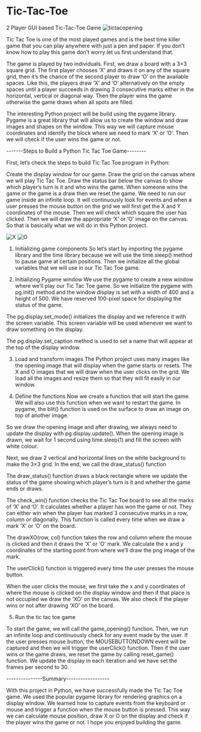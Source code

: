 # Tic-Tac-Toe
2 Player GUI based Tic-Tac-Toe Game 
![tictacopening](https://user-images.githubusercontent.com/79473081/120360756-bbb05080-c326-11eb-8953-c8d5a7e55b4d.png)


Tic Tac Toe is one of the most played games and is the best time killer game that you can play anywhere with just a pen and paper. If you don’t know how to play this game don’t worry let us first understand that.

The game is played by two individuals. First, we draw a board with a 3×3 square grid. The first player chooses ‘X’ and draws it on any of the square grid, then it’s the chance of the second player to draw ‘O’ on the available spaces. Like this, the players draw ‘X’ and ‘O’ alternatively on the empty spaces until a player succeeds in drawing 3 consecutive marks either in the horizontal, vertical or diagonal way. Then the player wins the game otherwise the game draws when all spots are filled.


The interesting Python project will be build using the pygame library. Pygame is a great library that will allow us to create the window and draw images and shapes on the window. This way we will capture mouse coordinates and identify the block where we need to mark ‘X’ or ‘O’. Then we will check if the user wins the game or not.

-------Steps to Build a Python Tic Tac Toe Game--------

First, let’s check the steps to build Tic Tac Toe program in Python:

Create the display window for our game.
Draw the grid on the canvas where we will play Tic Tac Toe.
Draw the status bar below the canvas to show which player’s turn is it and who wins the game.
When someone wins the game or the game is a draw then we reset the game.
We need to run our game inside an infinite loop. It will continuously look for events and when a user presses the mouse button on the grid we will first get the X and Y coordinates of the mouse. Then we will check which square the user has clicked. Then we will draw the appropriate ‘X’ or ‘O’ image on the canvas. So that is basically what we will do in this Python project.

![X](https://user-images.githubusercontent.com/79473081/120362389-a3413580-c328-11eb-9f94-6636ba3cb1cc.png)
![O](https://user-images.githubusercontent.com/79473081/120362397-a6d4bc80-c328-11eb-922b-18017e2de92a.png)

1. Initializing game components
So let’s start by importing the pygame library and the time library because we will use the time.sleep() method to pause game at certain positions. Then we initialize all the global variables that we will use in our Tic Tac Toe game.

2. Initializing Pygame window
We use the pygame to create a new window where we’ll play our Tic Tac Toe game. So we initialize the pygame with pg.init() method and the window display is set with a width of 400 and a height of 500. We have reserved 100-pixel space for displaying the status of the game.

The pg.display.set_mode() initializes the display and we reference it with the screen variable. This screen variable will be used whenever we want to draw something on the display.

The pg.display.set_caption method is used to set a name that will appear at the top of the display window.

3. Load and transform images
The Python project uses many images like the opening image that will display when the game starts or resets. The X and O images that we will draw when the user clicks on the grid. We load all the images and resize them so that they will fit easily in our window.

4. Define the functions
Now we create a function that will start the game. We will also use this function when we want to restart the game. In pygame, the blit() function is used on the surface to draw an image on top of another image.

So we draw the opening image and after drawing, we always need to update the display with pg.display.update(). When the opening image is drawn, we wait for 1 second using time.sleep(1) and fill the screen with white colour.

Next, we draw 2 vertical and horizontal lines on the white background to make the 3×3 grid. In the end, we call the draw_status() function

The draw_status() function draws a black rectangle where we update the status of the game showing which player’s turn is it and whether the game ends or draws.

The check_win() function checks the Tic Tac Toe board to see all the marks of ‘X’ and ‘O’. It calculates whether a player has won the game or not. They can either win when the player has marked 3 consecutive marks in a row, column or diagonally. This function is called every time when we draw a mark ‘X’ or ‘O’ on the board.

The drawXO(row, col) function takes the row and column where the mouse is clicked and then it draws the ‘X’ or ‘O’ mark. We calculate the x and y coordinates of the starting point from where we’ll draw the png image of the mark.

The userClick() function is triggered every time the user presses the mouse button.

When the user clicks the mouse, we first take the x and y coordinates of where the mouse is clicked on the display window and then if that place is not occupied we draw the ‘XO’ on the canvas. We also check if the player wins or not after drawing ‘XO’ on the board.

5. Run the tic tac toe game

To start the game, we will call the game_opening() function. Then, we run an infinite loop and continuously check for any event made by the user. If the user presses mouse button, the MOUSEBUTTONDOWN event will be captured and then we will trigger the userClick() function. Then if the user wins or the game draws, we reset the game by calling reset_game() function. We update the display in each iteration and we have set the frames per second to 30.


---------------Summary------------------

With this project in Python, we have successfully made the Tic Tac Toe game. We used the popular pygame library for rendering graphics on a display window. We learned how to capture events from the keyboard or mouse and trigger a function when the mouse button is pressed. This way we can calculate mouse position, draw X or O on the display and check if the player wins the game or not. I hope you enjoyed building the game.
